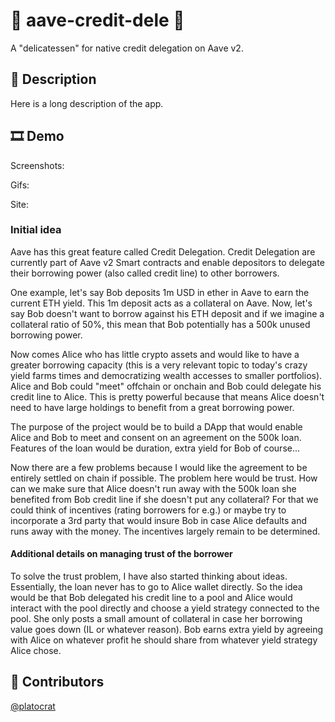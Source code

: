 # 🥪 aave-credit-dele 🥪

A "delicatessen" for native credit delegation on Aave v2.

## 📄 Description

Here is a long description of the app.

## 🎞 Demo

Screenshots:

Gifs:

Site:

### Initial idea

Aave has this great feature called Credit Delegation. Credit Delegation are currently part of Aave v2 Smart contracts and enable depositors to delegate their borrowing power (also called credit line) to other borrowers.

One example, let's say Bob deposits 1m USD in ether in Aave to earn the current ETH yield. This 1m deposit acts as a collateral on Aave. Now, let's say Bob doesn't want to borrow against his ETH deposit and if we imagine a collateral ratio of 50%, this mean that Bob potentially has a 500k unused borrowing power.

Now comes Alice who has little crypto assets and would like to have a greater borrowing capacity (this is a very relevant topic to today's crazy yield farms times and democratizing wealth accesses to smaller portfolios). Alice and Bob could "meet" offchain or onchain and Bob could delegate his credit line to Alice. This is pretty powerful because that means Alice doesn't need to have large holdings to benefit from a great borrowing power.

The purpose of the project would be to build a DApp that would enable Alice and Bob to meet and consent on an agreement on the 500k loan. Features of the loan would be duration, extra yield for Bob of course...

Now there are a few problems because I would like the agreement to be entirely settled on chain if possible. The problem here would be trust. How can we make sure that Alice doesn't run away with the 500k loan she benefited from Bob credit line if she doesn't put any collateral? For that we could think of incentives (rating borrowers for e.g.) or maybe try to incorporate a 3rd party that would insure Bob in case Alice defaults and runs away with the money. The incentives largely remain to be determined.

#### Additional details on managing trust of the borrower

To solve the trust problem, I have also started thinking about ideas. Essentially, the loan never has to go to Alice wallet directly. So the idea would be that Bob delegated his credit line to a pool and Alice would interact with the pool directly and choose a yield strategy connected to the pool. She only posts a small amount of collateral in case her borrowing value goes down (IL or whatever reason). Bob earns extra yield by agreeing with Alice on whatever profit he should share from whatever yield strategy Alice chose.

## 👥 Contributors

[@platocrat](https://github.com/platocrat/)
